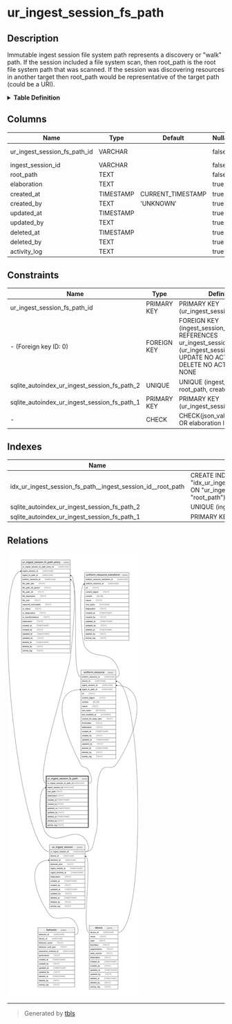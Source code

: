 # ur_ingest_session_fs_path

## Description

Immutable ingest session file system path represents a discovery or "walk" path. If  the session included a file system scan, then root_path is the  root file system path that was scanned. If the session was discovering  resources in another target then root_path would be  representative of the target path (could be a URI).

<details>
<summary><strong>Table Definition</strong></summary>

```sql
CREATE TABLE "ur_ingest_session_fs_path" (
    "ur_ingest_session_fs_path_id" VARCHAR PRIMARY KEY NOT NULL,
    "ingest_session_id" VARCHAR NOT NULL,
    "root_path" TEXT NOT NULL,
    "elaboration" TEXT CHECK(json_valid(elaboration) OR elaboration IS NULL),
    "created_at" TIMESTAMP DEFAULT CURRENT_TIMESTAMP,
    "created_by" TEXT DEFAULT 'UNKNOWN',
    "updated_at" TIMESTAMP,
    "updated_by" TEXT,
    "deleted_at" TIMESTAMP,
    "deleted_by" TEXT,
    "activity_log" TEXT,
    FOREIGN KEY("ingest_session_id") REFERENCES "ur_ingest_session"("ur_ingest_session_id"),
    UNIQUE("ingest_session_id", "root_path", "created_at")
)
```

</details>

## Columns

| Name                         | Type      | Default           | Nullable | Children                                                                                                      | Parents                                   | Comment                                                 |
| ---------------------------- | --------- | ----------------- | -------- | ------------------------------------------------------------------------------------------------------------- | ----------------------------------------- | ------------------------------------------------------- |
| ur_ingest_session_fs_path_id | VARCHAR   |                   | false    | [uniform_resource](uniform_resource.md) [ur_ingest_session_fs_path_entry](ur_ingest_session_fs_path_entry.md) |                                           | {"isSqlDomainZodDescrMeta":true,"isVarChar":true}       |
| ingest_session_id            | VARCHAR   |                   | false    |                                                                                                               | [ur_ingest_session](ur_ingest_session.md) | {"isSqlDomainZodDescrMeta":true,"isVarChar":true}       |
| root_path                    | TEXT      |                   | false    |                                                                                                               |                                           |                                                         |
| elaboration                  | TEXT      |                   | true     |                                                                                                               |                                           | {"isSqlDomainZodDescrMeta":true,"isJsonText":true}      |
| created_at                   | TIMESTAMP | CURRENT_TIMESTAMP | true     |                                                                                                               |                                           |                                                         |
| created_by                   | TEXT      | 'UNKNOWN'         | true     |                                                                                                               |                                           |                                                         |
| updated_at                   | TIMESTAMP |                   | true     |                                                                                                               |                                           |                                                         |
| updated_by                   | TEXT      |                   | true     |                                                                                                               |                                           |                                                         |
| deleted_at                   | TIMESTAMP |                   | true     |                                                                                                               |                                           |                                                         |
| deleted_by                   | TEXT      |                   | true     |                                                                                                               |                                           |                                                         |
| activity_log                 | TEXT      |                   | true     |                                                                                                               |                                           | {"isSqlDomainZodDescrMeta":true,"isJsonSqlDomain":true} |

## Constraints

| Name                                         | Type        | Definition                                                                                                                             |
| -------------------------------------------- | ----------- | -------------------------------------------------------------------------------------------------------------------------------------- |
| ur_ingest_session_fs_path_id                 | PRIMARY KEY | PRIMARY KEY (ur_ingest_session_fs_path_id)                                                                                             |
| - (Foreign key ID: 0)                        | FOREIGN KEY | FOREIGN KEY (ingest_session_id) REFERENCES ur_ingest_session (ur_ingest_session_id) ON UPDATE NO ACTION ON DELETE NO ACTION MATCH NONE |
| sqlite_autoindex_ur_ingest_session_fs_path_2 | UNIQUE      | UNIQUE (ingest_session_id, root_path, created_at)                                                                                      |
| sqlite_autoindex_ur_ingest_session_fs_path_1 | PRIMARY KEY | PRIMARY KEY (ur_ingest_session_fs_path_id)                                                                                             |
| -                                            | CHECK       | CHECK(json_valid(elaboration) OR elaboration IS NULL)                                                                                  |

## Indexes

| Name                                                        | Definition                                                                                                                                  |
| ----------------------------------------------------------- | ------------------------------------------------------------------------------------------------------------------------------------------- |
| idx_ur_ingest_session_fs_path__ingest_session_id__root_path | CREATE INDEX "idx_ur_ingest_session_fs_path__ingest_session_id__root_path" ON "ur_ingest_session_fs_path"("ingest_session_id", "root_path") |
| sqlite_autoindex_ur_ingest_session_fs_path_2                | UNIQUE (ingest_session_id, root_path, created_at)                                                                                           |
| sqlite_autoindex_ur_ingest_session_fs_path_1                | PRIMARY KEY (ur_ingest_session_fs_path_id)                                                                                                  |

## Relations

![er](ur_ingest_session_fs_path.svg)

---

> Generated by [tbls](https://github.com/k1LoW/tbls)
